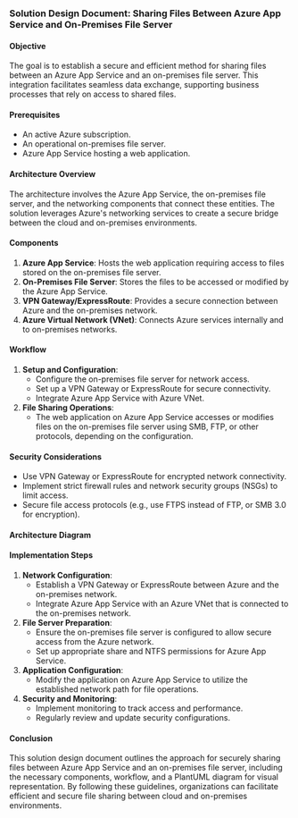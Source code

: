 ### Solution Design Document: Sharing Files Between Azure App Service and On-Premises File Server

#### Objective
The goal is to establish a secure and efficient method for sharing files between an Azure App Service and an on-premises file server. This integration facilitates seamless data exchange, supporting business processes that rely on access to shared files.

#### Prerequisites
- An active Azure subscription.
- An operational on-premises file server.
- Azure App Service hosting a web application.

#### Architecture Overview
The architecture involves the Azure App Service, the on-premises file server, and the networking components that connect these entities. The solution leverages Azure's networking services to create a secure bridge between the cloud and on-premises environments.

#### Components
1. **Azure App Service**: Hosts the web application requiring access to files stored on the on-premises file server.
2. **On-Premises File Server**: Stores the files to be accessed or modified by the Azure App Service.
3. **VPN Gateway/ExpressRoute**: Provides a secure connection between Azure and the on-premises network.
4. **Azure Virtual Network (VNet)**: Connects Azure services internally and to on-premises networks.

#### Workflow
1. **Setup and Configuration**:
   - Configure the on-premises file server for network access.
   - Set up a VPN Gateway or ExpressRoute for secure connectivity.
   - Integrate Azure App Service with Azure VNet.
2. **File Sharing Operations**:
   - The web application on Azure App Service accesses or modifies files on the on-premises file server using SMB, FTP, or other protocols, depending on the configuration.

#### Security Considerations
- Use VPN Gateway or ExpressRoute for encrypted network connectivity.
- Implement strict firewall rules and network security groups (NSGs) to limit access.
- Secure file access protocols (e.g., use FTPS instead of FTP, or SMB 3.0 for encryption).

#### Architecture Diagram



#### Implementation Steps
1. **Network Configuration**:
   - Establish a VPN Gateway or ExpressRoute between Azure and the on-premises network.
   - Integrate Azure App Service with an Azure VNet that is connected to the on-premises network.
2. **File Server Preparation**:
   - Ensure the on-premises file server is configured to allow secure access from the Azure network.
   - Set up appropriate share and NTFS permissions for Azure App Service.
3. **Application Configuration**:
   - Modify the application on Azure App Service to utilize the established network path for file operations.
4. **Security and Monitoring**:
   - Implement monitoring to track access and performance.
   - Regularly review and update security configurations.

#### Conclusion

This solution design document outlines the approach for securely sharing files between Azure App Service and an on-premises file server, including the necessary components, workflow, and a PlantUML diagram for visual representation. By following these guidelines, organizations can facilitate efficient and secure file sharing between cloud and on-premises environments.